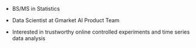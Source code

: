 - BS/MS in Statistics

- Data Scientist at Gmarket AI Product Team

- Interested in trustworthy online controlled experiments and time series data analysis
